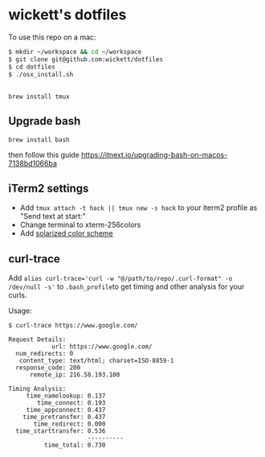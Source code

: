 # wickett's dotfiles

To use this repo on a mac:
```bash
$ mkdir ~/workspace && cd ~/workspace
$ git clone git@github.com:wickett/dotfiles
$ cd dotfiles
$ ./osx_install.sh
```
##
`brew install tmux`

## Upgrade bash
`brew install bash`

then follow this guide https://itnext.io/upgrading-bash-on-macos-7138bd1066ba

## iTerm2 settings

* Add `tmux attach -t hack || tmux new -s hack` to your iterm2 profile as "Send text at start:"
* Change terminal to xterm-256colors
* Add [solarized color scheme](http://ethanschoonover.com/solarized)

## curl-trace
Add `alias curl-trace='curl -w "@/path/to/repo/.curl-format" -o /dev/null -s'` to `.bash_profile`to get timing and other analysis for your curls.

Usage:

```
$ curl-trace https://www.google.com/

Request Details:
            url: https://www.google.com/
  num_redirects: 0
   content_type: text/html; charset=ISO-8859-1
  response_code: 200
      remote_ip: 216.58.193.100

Timing Analysis:
     time_namelookup: 0.137
        time_connect: 0.193
     time_appconnect: 0.437
    time_pretransfer: 0.437
       time_redirect: 0.000
  time_starttransfer: 0.536
                      ----------
          time_total: 0.730

```
